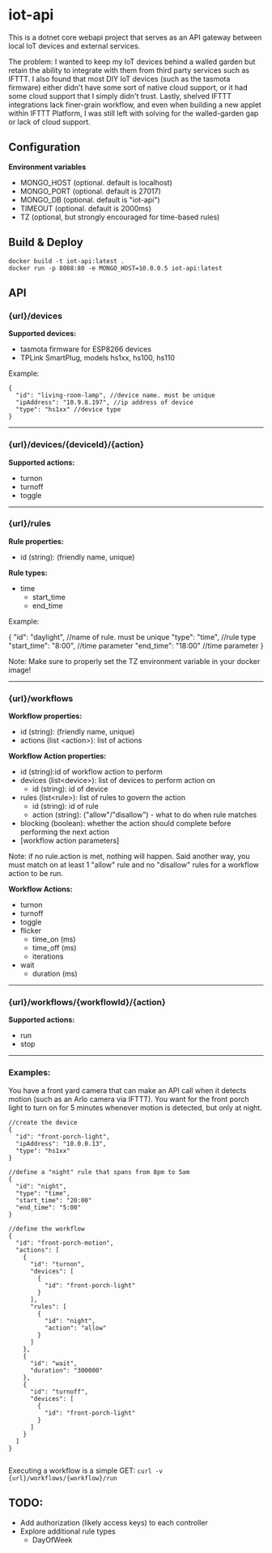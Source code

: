 

# iot-api
This is a dotnet core webapi project that serves as an API gateway between local IoT devices and external services. 

The problem: I wanted to keep my IoT devices behind a walled garden but retain the ability to integrate with them from third party services such as IFTTT. I also found that most DIY IoT devices (such as the tasmota firmware) either didn't have some sort of native cloud support, or it had some cloud support that I simply didn't trust. Lastly, shelved IFTTT integrations lack finer-grain workflow, and even when building a new applet within IFTTT Platform, I was still left with solving for the walled-garden gap or lack of cloud support.

## Configuration
**Environment variables**
- MONGO_HOST (optional. default is localhost)
- MONGO_PORT (optional. default is 27017)
- MONGO_DB (optional. default is "iot-api")
- TIMEOUT (optional. default is 2000ms)
- TZ (optional, but strongly encouraged for time-based rules)

## Build & Deploy
```
docker build -t iot-api:latest .
docker run -p 8088:80 -e MONGO_HOST=10.0.0.5 iot-api:latest
```

## API

### {url}/devices

**Supported devices:**

- tasmota firmware for ESP8266 devices
- TPLink SmartPlug, models hs1xx, hs100, hs110

Example:

    {
      "id": "living-room-lamp", //device name. must be unique
      "ipAddress": "10.9.8.197", //ip address of device
      "type": "hs1xx" //device type
    }

---

### {url}/devices/{deviceId}/{action}

**Supported actions:**
- turnon
- turnoff
- toggle

---

### {url}/rules

**Rule properties:**
- id (string): (friendly name, unique)

**Rule types:**

- time
  - start_time
  - end_time

Example:

  {
      "id": "daylight", //name of rule. must be unique
      "type": "time", //rule type
      "start_time": "8:00", //time parameter
      "end_time": "18:00" //time parameter
    }
    
Note: Make sure to properly set the TZ environment variable in your docker image!
        
---
### {url}/workflows

**Workflow properties:**

- id (string): (friendly name, unique)
- actions (list \<action\>): list of actions

**Workflow Action properties:**

- id (string):id of workflow action to perform
- devices (list\<device\>): list of devices to perform action on
  - id (string): id of device
- rules (list\<rule\>): list of rules to govern the action
  - id (string): id of rule
  - action (string): ("allow"/"disallow") - what to do when rule matches
- blocking (boolean): whether the action should complete before performing the next action
- [workflow action parameters]

Note: if no rule.action is met, nothing will happen. Said another way, you must match on at least 1 "allow" rule and no "disallow" rules for a workflow action to be run.

**Workflow Actions:**

- turnon
- turnoff
- toggle
- flicker
  - time_on (ms)
  - time_off (ms)
  - iterations
- wait
  - duration (ms)

---

### {url}/workflows/{workflowId}/{action}

**Supported actions:**
- run
- stop
---

### Examples:

You have a front yard camera that can make an API call when it detects motion (such as an Arlo camera via IFTTT). You want for the front porch light to turn on for 5 minutes whenever motion is detected, but only at night.

```
//create the device
{
  "id": "front-porch-light",
  "ipAddress": "10.0.0.13",
  "type": "hs1xx"
}

//define a "night" rule that spans from 8pm to 5am
{
  "id": "night",
  "type": "time",
  "start_time": "20:00"
  "end_time": "5:00"
}

//define the workflow
{
  "id": "front-porch-motion",
  "actions": [
    {
      "id": "turnon",
      "devices": [
        {
          "id": "front-porch-light"
        }
      ],
      "rules": [
        {
          "id": "night",
          "action": "allow"
        }
      ]
    },
    {
      "id": "wait",
      "duration": "300000"
    },
    {
      "id": "turnoff",
      "devices": [
        {
          "id": "front-porch-light"
        }
      ]
    }
  ]
}


```

Executing a workflow is a simple GET:
```curl -v {url}/workflows/{workflow}/run```

## TODO:
- Add authorization (likely access keys) to each controller
- Explore additional rule types
  - DayOfWeek